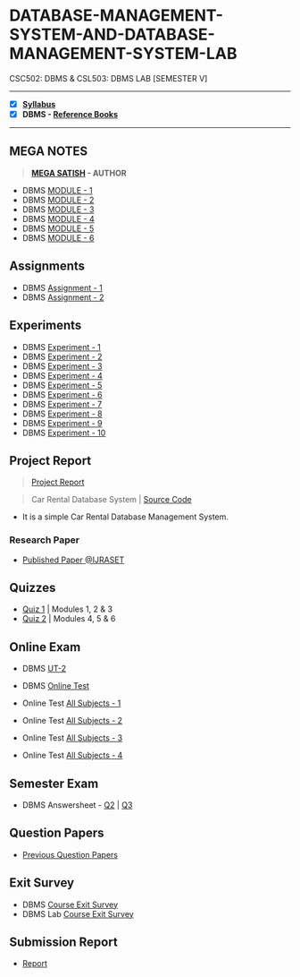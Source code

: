 # DATABASE-MANAGEMENT-SYSTEM-AND-DATABASE-MANAGEMENT-SYSTEM-LAB
 CSC502: DBMS & CSL503: DBMS LAB [SEMESTER V]

---
 
 - [X] **[Syllabus](https://github.com/Amey-Thakur/DATABASE-MANAGEMENT-SYSTEM-AND-DATABASE-MANAGEMENT-SYSTEM-LAB/blob/main/Syllabus/TE%20BE%20Comp%20Engg%20CBCGS%20Syllabus.pdf)**
 - [X] **DBMS - [Reference Books](https://github.com/Amey-Thakur/DATABASE-MANAGEMENT-SYSTEM-AND-DATABASE-MANAGEMENT-SYSTEM-LAB/tree/main/Reference%20Books)**

---

## MEGA NOTES
 >**[MEGA SATISH](https://github.com/msatmod) - AUTHOR**
 - DBMS [MODULE - 1](https://github.com/Amey-Thakur/DATABASE-MANAGEMENT-SYSTEM-AND-DATABASE-MANAGEMENT-SYSTEM-LAB/blob/main/MEGA%20NOTES/Module1_DBMS.pdf)
 - DBMS [MODULE - 2](https://github.com/Amey-Thakur/DATABASE-MANAGEMENT-SYSTEM-AND-DATABASE-MANAGEMENT-SYSTEM-LAB/blob/main/MEGA%20NOTES/Module2_DBMS.pdf)
 - DBMS [MODULE - 3](https://github.com/Amey-Thakur/DATABASE-MANAGEMENT-SYSTEM-AND-DATABASE-MANAGEMENT-SYSTEM-LAB/blob/main/MEGA%20NOTES/Module3_DBMS.pdf)
 - DBMS [MODULE - 4](https://github.com/Amey-Thakur/DATABASE-MANAGEMENT-SYSTEM-AND-DATABASE-MANAGEMENT-SYSTEM-LAB/blob/main/MEGA%20NOTES/Module4_DBMS.pdf)
 - DBMS [MODULE - 5](https://github.com/Amey-Thakur/DATABASE-MANAGEMENT-SYSTEM-AND-DATABASE-MANAGEMENT-SYSTEM-LAB/blob/main/MEGA%20NOTES/Module5_DBMS.pdf)
 - DBMS [MODULE - 6](https://github.com/Amey-Thakur/DATABASE-MANAGEMENT-SYSTEM-AND-DATABASE-MANAGEMENT-SYSTEM-LAB/blob/main/MEGA%20NOTES/Module6_DBMS.pdf)

## Assignments

  - DBMS [Assignment - 1](https://github.com/Amey-Thakur/DATABASE-MANAGEMENT-SYSTEM-AND-DATABASE-MANAGEMENT-SYSTEM-LAB/blob/main/Assignments/Amey_B-50_DBMS_Assignment-1.pdf)
  - DBMS [Assignment - 2](https://github.com/Amey-Thakur/DATABASE-MANAGEMENT-SYSTEM-AND-DATABASE-MANAGEMENT-SYSTEM-LAB/blob/main/Assignments/Amey_B-50_DBMS_Assignment-2.pdf)

## Experiments

  - DBMS [Experiment - 1](https://github.com/Amey-Thakur/DATABASE-MANAGEMENT-SYSTEM-AND-DATABASE-MANAGEMENT-SYSTEM-LAB/blob/main/Experiments/Amey_B-50_DBMS_Experiments-1.pdf)
  - DBMS [Experiment - 2](https://github.com/Amey-Thakur/DATABASE-MANAGEMENT-SYSTEM-AND-DATABASE-MANAGEMENT-SYSTEM-LAB/blob/main/Experiments/Amey_B-50_DBMS_Experiments-2.pdf)
  - DBMS [Experiment - 3](https://github.com/Amey-Thakur/DATABASE-MANAGEMENT-SYSTEM-AND-DATABASE-MANAGEMENT-SYSTEM-LAB/blob/main/Experiments/Amey_B-50_DBMS_Experiments-3.pdf)
  - DBMS [Experiment - 4](https://github.com/Amey-Thakur/DATABASE-MANAGEMENT-SYSTEM-AND-DATABASE-MANAGEMENT-SYSTEM-LAB/blob/main/Experiments/Amey_B-50_DBMS_Experiments-4.pdf)
  - DBMS [Experiment - 5](https://github.com/Amey-Thakur/DATABASE-MANAGEMENT-SYSTEM-AND-DATABASE-MANAGEMENT-SYSTEM-LAB/blob/main/Experiments/Amey_B-50_DBMS_Experiments-5.pdf)
  - DBMS [Experiment - 6](https://github.com/Amey-Thakur/DATABASE-MANAGEMENT-SYSTEM-AND-DATABASE-MANAGEMENT-SYSTEM-LAB/blob/main/Experiments/Amey_B-50_DBMS_Experiments-6.pdf)
  - DBMS [Experiment - 7](https://github.com/Amey-Thakur/DATABASE-MANAGEMENT-SYSTEM-AND-DATABASE-MANAGEMENT-SYSTEM-LAB/blob/main/Experiments/Amey_B-50_DBMS_Experiments-7.pdf)
  - DBMS [Experiment - 8](https://github.com/Amey-Thakur/DATABASE-MANAGEMENT-SYSTEM-AND-DATABASE-MANAGEMENT-SYSTEM-LAB/blob/main/Experiments/Amey_B-50_DBMS_Experiments-8.pdf)
  - DBMS [Experiment - 9](https://github.com/Amey-Thakur/DATABASE-MANAGEMENT-SYSTEM-AND-DATABASE-MANAGEMENT-SYSTEM-LAB/blob/main/Experiments/Amey_B-50_DBMS_Experiments-9.pdf)
  - DBMS [Experiment - 10](https://github.com/Amey-Thakur/DATABASE-MANAGEMENT-SYSTEM-AND-DATABASE-MANAGEMENT-SYSTEM-LAB/blob/main/Experiments/Amey_B-50_DBMS_Experiments-10.pdf)

## Project Report 

  >[Project Report](https://github.com/Amey-Thakur/DATABASE-MANAGEMENT-SYSTEM-AND-DATABASE-MANAGEMENT-SYSTEM-LAB/blob/main/Mini%20Project%20Report/B-42%2C45%2C50%2C51_DBMS_Mini_Project.pdf) 
 
  >Car Rental Database System | [Source Code](https://github.com/Amey-Thakur/CAR-RENTAL-SYSTEM)
 
  - It is a simple Car Rental Database Management System.

  ### Research Paper
 
   - [Published Paper @IJRASET](https://doi.org/10.22214/ijraset.2021.36339)

## Quizzes

  - [Quiz 1](https://github.com/Amey-Thakur/DATABASE-MANAGEMENT-SYSTEM-AND-DATABASE-MANAGEMENT-SYSTEM-LAB/blob/main/Quizzes/AMEY_B-50%20DBMS%20Quiz%201%20(co1%2Cco2%2Cco3).pdf) | Modules 1, 2 & 3
  - [Quiz 2](https://github.com/Amey-Thakur/DATABASE-MANAGEMENT-SYSTEM-AND-DATABASE-MANAGEMENT-SYSTEM-LAB/blob/main/Quizzes/AMEY_B-50%20DBMS%20Quiz%202%20(co4%2Cco5%2Cco6).pdf) | Modules 4, 5 & 6

## Online Exam

 - DBMS [UT-2](https://github.com/Amey-Thakur/DATABASE-MANAGEMENT-SYSTEM-AND-DATABASE-MANAGEMENT-SYSTEM-LAB/blob/main/Online%20Exam/DBMS%20UT-2.png)
 - DBMS [Online Test](https://github.com/Amey-Thakur/DATABASE-MANAGEMENT-SYSTEM-AND-DATABASE-MANAGEMENT-SYSTEM-LAB/blob/main/Online%20Exam/DBMS_Online_Test.pdf)
 
 - Online Test [All Subjects - 1](https://github.com/Amey-Thakur/DATABASE-MANAGEMENT-SYSTEM-AND-DATABASE-MANAGEMENT-SYSTEM-LAB/blob/main/Online%20Exam/TE_B_Online_Test(All%20Subject)-1.pdf)
 - Online Test [All Subjects - 2](https://github.com/Amey-Thakur/DATABASE-MANAGEMENT-SYSTEM-AND-DATABASE-MANAGEMENT-SYSTEM-LAB/blob/main/Online%20Exam/TE_B_Online_Test(All%20Subject)-2.pdf)
 - Online Test [All Subjects - 3](https://github.com/Amey-Thakur/DATABASE-MANAGEMENT-SYSTEM-AND-DATABASE-MANAGEMENT-SYSTEM-LAB/blob/main/Online%20Exam/TE_B_Online_Test(All%20Subject)-3.pdf)
 - Online Test [All Subjects - 4](https://github.com/Amey-Thakur/DATABASE-MANAGEMENT-SYSTEM-AND-DATABASE-MANAGEMENT-SYSTEM-LAB/blob/main/Online%20Exam/TE_B_Online_Test(All%20Subject)-4.pdf)

## Semester Exam

 - DBMS Answersheet - [Q2](https://github.com/Amey-Thakur/DATABASE-MANAGEMENT-SYSTEM-AND-DATABASE-MANAGEMENT-SYSTEM-LAB/blob/main/Semester%20Exam/Q.2_DBMS.pdf) | [Q3](https://github.com/Amey-Thakur/DATABASE-MANAGEMENT-SYSTEM-AND-DATABASE-MANAGEMENT-SYSTEM-LAB/blob/main/Semester%20Exam/Q.3_DBMS.pdf)

## Question Papers

 - [Previous Question Papers](https://github.com/Amey-Thakur/DATABASE-MANAGEMENT-SYSTEM-AND-DATABASE-MANAGEMENT-SYSTEM-LAB/tree/main/Question%20Papers)

## Exit Survey

 - DBMS [Course Exit Survey](https://github.com/Amey-Thakur/DATABASE-MANAGEMENT-SYSTEM-AND-DATABASE-MANAGEMENT-SYSTEM-LAB/blob/main/Submission%20Report/AMEY_B-50%20DBMS%20_Course%20Exit%20Survey.pdf)
 - DBMS Lab [Course Exit Survey](https://github.com/Amey-Thakur/DATABASE-MANAGEMENT-SYSTEM-AND-DATABASE-MANAGEMENT-SYSTEM-LAB/blob/main/Submission%20Report/AMEY_B-50%20DBMSLAB_Course%20Exit%20Survey.pdf)

## Submission Report 

  - [Report](https://github.com/Amey-Thakur/DATABASE-MANAGEMENT-SYSTEM/blob/main/Submission%20Report/Amey_B-50_DBMS_Submission_Report.pdf)
